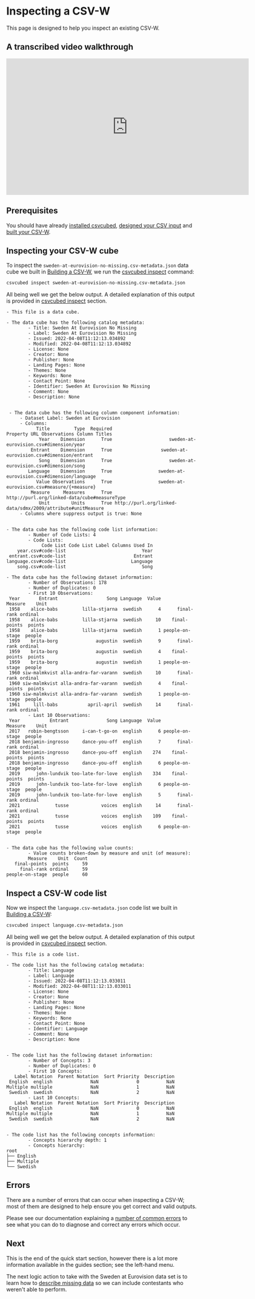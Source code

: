 # Inspecting a CSV-W

This page is designed to help you inspect an existing CSV-W.

## A transcribed video walkthrough

<iframe src="https://share.descript.com/embed/Umk1wrKpSMV" width="640" height="360" frameborder="0" allowfullscreen></iframe>

## Prerequisites

You should have already [installed csvcubed](./installation.md), [designed your CSV input](./designing-csv.md) and [built your CSV-W](./build.md).

## Inspecting your CSV-W cube

To inspect the `sweden-at-eurovision-no-missing.csv-metadata.json` data cube we built in [Building a CSV-W](build.md), we run the [csvcubed inspect](../guides/command-line/inspect-command.md) command:

```bash
csvcubed inspect sweden-at-eurovision-no-missing.csv-metadata.json
```

All being well we get the below output. A detailed explanation of this output is provided in [csvcubed inspect](../guides/command-line/inspect-command.md#output-format) section.

```text
- This file is a data cube.

- The data cube has the following catalog metadata:
        - Title: Sweden At Eurovision No Missing
        - Label: Sweden At Eurovision No Missing
        - Issued: 2022-04-08T11:12:13.034892
        - Modified: 2022-04-08T11:12:13.034892
        - License: None
        - Creator: None
        - Publisher: None
        - Landing Pages: None
        - Themes: None
        - Keywords: None
        - Contact Point: None
        - Identifier: Sweden At Eurovision No Missing
        - Comment: None
        - Description: None


 - The data cube has the following column component information:
     - Dataset Label: Sweden at Eurovision
     - Columns:
           Title         Type  Required                                                Property URL Observations Column Titles
            Year    Dimension      True                     sweden-at-eurovision.csv#dimension/year
         Entrant    Dimension      True                  sweden-at-eurovision.csv#dimension/entrant
            Song    Dimension      True                     sweden-at-eurovision.csv#dimension/song
        Language    Dimension      True                 sweden-at-eurovision.csv#dimension/language
           Value Observations      True                 sweden-at-eurovision.csv#measure/{+measure}
         Measure     Measures      True                http://purl.org/linked-data/cube#measureType
            Unit        Units      True http://purl.org/linked-data/sdmx/2009/attribute#unitMeasure
     - Columns where suppress output is true: None


- The data cube has the following code list information:
        - Number of Code Lists: 4
        - Code Lists:
             Code List Code List Label Columns Used In
    year.csv#code-list                            Year
 entrant.csv#code-list                         Entrant
language.csv#code-list                        Language
    song.csv#code-list                            Song

- The data cube has the following dataset information:
        - Number of Observations: 178
        - Number of Duplicates: 0
        - First 10 Observations:
 Year       Entrant                  Song Language  Value         Measure    Unit
 1958    alice-babs         lilla-stjarna  swedish      4      final-rank ordinal
 1958    alice-babs         lilla-stjarna  swedish     10    final-points  points
 1958    alice-babs         lilla-stjarna  swedish      1 people-on-stage  people
 1959    brita-borg              augustin  swedish      9      final-rank ordinal
 1959    brita-borg              augustin  swedish      4    final-points  points
 1959    brita-borg              augustin  swedish      1 people-on-stage  people
 1960 siw-malmkvist alla-andra-far-varann  swedish     10      final-rank ordinal
 1960 siw-malmkvist alla-andra-far-varann  swedish      4    final-points  points
 1960 siw-malmkvist alla-andra-far-varann  swedish      1 people-on-stage  people
 1961     lill-babs           april-april  swedish     14      final-rank ordinal
        - Last 10 Observations:
 Year           Entrant              Song Language  Value         Measure    Unit
 2017   robin-bengtsson     i-can-t-go-on  english      6 people-on-stage  people
 2018 benjamin-ingrosso     dance-you-off  english      7      final-rank ordinal
 2018 benjamin-ingrosso     dance-you-off  english    274    final-points  points
 2018 benjamin-ingrosso     dance-you-off  english      6 people-on-stage  people
 2019      john-lundvik too-late-for-love  english    334    final-points  points
 2019      john-lundvik too-late-for-love  english      6 people-on-stage  people
 2019      john-lundvik too-late-for-love  english      5      final-rank ordinal
 2021             tusse            voices  english     14      final-rank ordinal
 2021             tusse            voices  english    109    final-points  points
 2021             tusse            voices  english      6 people-on-stage  people


- The data cube has the following value counts:
        - Value counts broken-down by measure and unit (of measure):
        Measure    Unit  Count
   final-points  points     59
     final-rank ordinal     59
people-on-stage  people     60
```

## Inspect a CSV-W code list

Now we inspect the `language.csv-metadata.json` code list we built in [Building a CSV-W](build.md):

```bash
csvcubed inspect language.csv-metadata.json
```

All being well we get the below output. A detailed explanation of this output is provided in [csvcubed inspect](../guides/command-line/inspect-command.md#output-format) section.

```text
- This file is a code list.

- The code list has the following catalog metadata:
        - Title: Language
        - Label: Language
        - Issued: 2022-04-08T11:12:13.033011
        - Modified: 2022-04-08T11:12:13.033011
        - License: None
        - Creator: None
        - Publisher: None
        - Landing Pages: None
        - Themes: None
        - Keywords: None
        - Contact Point: None
        - Identifier: Language
        - Comment: None
        - Description: None


- The code list has the following dataset information:
        - Number of Concepts: 3
        - Number of Duplicates: 0
        - First 10 Concepts:
   Label Notation  Parent Notation  Sort Priority  Description
 English  english              NaN              0          NaN
Multiple multiple              NaN              1          NaN
 Swedish  swedish              NaN              2          NaN
        - Last 10 Concepts:
   Label Notation  Parent Notation  Sort Priority  Description
 English  english              NaN              0          NaN
Multiple multiple              NaN              1          NaN
 Swedish  swedish              NaN              2          NaN


- The code list has the following concepts information:
        - Concepts hierarchy depth: 1
        - Concepts hierarchy:
root
├── English
├── Multiple
└── Swedish
```

## Errors

There are a number of errors that can occur when inspecting a CSV-W; most of them are designed to help ensure you get correct and valid outputs.

Please see our documentation explaining a [number of common errors](../guides/errors/index.md) to see what you can do to diagnose and correct any errors which occur.

## Next

This is the end of the quick start section, however there is a lot more information available in the guides section; see the left-hand menu.

The next logic action to take with the Sweden at Eurovision data set is to learn how to [describe missing data](../guides/missing-observed-values.md) so we can include contestants who weren't able to perform.
